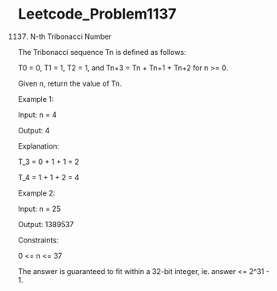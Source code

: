 # Leetcode_Problem1137




1137. N-th Tribonacci Number



The Tribonacci sequence Tn is defined as follows: 





T0 = 0, T1 = 1, T2 = 1, and Tn+3 = Tn + Tn+1 + Tn+2 for n >= 0.




Given n, return the value of Tn.

 

Example 1:


Input: n = 4



Output: 4




Explanation:




T_3 = 0 + 1 + 1 = 2




T_4 = 1 + 1 + 2 = 4




Example 2:




Input: n = 25




Output: 1389537

 



Constraints:




0 <= n <= 37





The answer is guaranteed to fit within a 32-bit integer, ie. answer <= 2^31 - 1.
